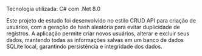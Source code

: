 Tecnologia utilizada: C# com .Net 8.0

Este projeto de estudo foi desenvolvido no estilo CRUD API para criação de usuários, com a geração de hash aleatória para evitar duplicidade de registros. A aplicação permite criar novos usuários, alterar e excluir seus dados, mantendo todas as informações salvas em um banco de dados SQLite local, garantindo persistência e integridade dos dados.
